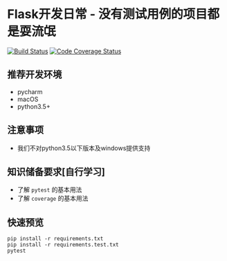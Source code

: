 Flask开发日常 - 没有测试用例的项目都是耍流氓
===========================================

[![Build Status](https://secure.travis-ci.org/wangwenpei/shining-flask.png?branch=master)](https://travis-ci.org/wangwenpei/shining-flask)
[![Code Coverage Status](https://codecov.io/github/wangwenpei/shining-flask/coverage.svg?branch=master)](https://codecov.io/github/wangwenpei/shining-flask?branch=master)


推荐开发环境
------------------

- pycharm
- macOS
- python3.5+

注意事项
-----------

* 我们不对python3.5以下版本及windows提供支持


知识储备要求[自行学习]
---------------------

- 了解 `pytest` 的基本用法
- 了解 `coverage` 的基本用法



快速预览
----------

```
pip install -r requirements.txt
pip install -r requirements.test.txt
pytest
```

